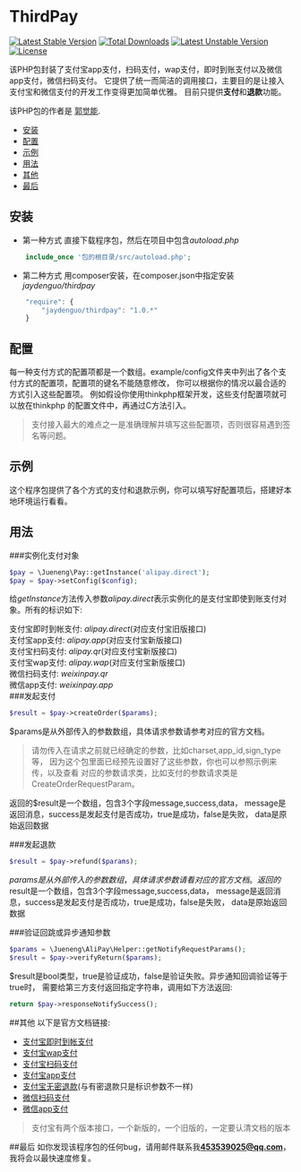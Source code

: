 ThirdPay
===============
[![Latest Stable Version](https://poser.pugx.org/jaydenguo/thirdpay/v/stable)](https://packagist.org/packages/jaydenguo/thirdpay)
[![Total Downloads](https://poser.pugx.org/jaydenguo/thirdpay/downloads)](https://packagist.org/packages/jaydenguo/thirdpay)
[![Latest Unstable Version](https://poser.pugx.org/jaydenguo/thirdpay/v/unstable)](https://packagist.org/packages/jaydenguo/thirdpay)
[![License](https://poser.pugx.org/jaydenguo/thirdpay/license)](https://packagist.org/packages/jaydenguo/thirdpay)

该PHP包封装了支付宝app支付，扫码支付，wap支付，即时到账支付以及微信app支付，微信扫码支付。
它提供了统一而简洁的调用接口，主要目的是让接入支付宝和微信支付的开发工作变得更加简单优雅。
目前只提供**支付**和**退款**功能。

该PHP包的作者是 [郭觉能](http://www.jueneng.org).

* [安装](#安装)
* [配置](#配置)
* [示例](#示例)
* [用法](#用法)
* [其他](#其他)
* [最后](#最后)

## 安装
+ 第一种方式 直接下载程序包，然后在项目中包含*autoload.php*  
```php
    include_once '包的根目录/src/autoload.php';
```

+ 第二种方式 用composer安装，在composer.json中指定安装*jaydenguo/thirdpay*  
```js
    "require": {
        "jaydenguo/thirdpay": "1.0.*"
    }
```
## 配置
每一种支付方式的配置项都是一个数组。example/config文件夹中列出了各个支付方式的配置项，配置项的键名不能随意修改，
你可以根据你的情况以最合适的方式引入这些配置项。 例如假设你使用thinkphp框架开发，这些支付配置项就可以放在thinkphp
的配置文件中，再通过C方法引入。 

>支付接入最大的难点之一是准确理解并填写这些配置项，否则很容易遇到签名等问题。

## 示例
这个程序包提供了各个方式的支付和退款示例，你可以填写好配置项后，搭建好本地环境运行看看。

## 用法
###实例化支付对象
```php
$pay = \Jueneng\Pay::getInstance('alipay.direct');
$pay = $pay->setConfig($config);
```
给*getInstance*方法传入参数*alipay.direct*表示实例化的是支付宝即使到账支付对象。所有的标识如下:

支付宝即时到帐支付: *alipay.direct*(对应支付宝旧版接口)  
支付宝app支付: *alipay.app*(对应支付宝新版接口)   
支付宝扫码支付: *alipay.qr*(对应支付宝新版接口)   
支付宝wap支付: *alipay.wap*(对应支付宝新版接口)   
微信扫码支付: *weixinpay.qr*  
微信app支付: *weixinpay.app*    
###发起支付
```php
$result = $pay->createOrder($params);
```
$params是从外部传入的参数数组，具体请求参数请参考对应的官方文档。
>请勿传入在请求之前就已经确定的参数，比如charset,app_id,sign_type等，
因为这个包里面已经预先设置好了这些参数，你也可以参照示例来传，以及查看
对应的参数请求类，比如支付的参数请求类是CreateOrderRequestParam。

返回的$result是一个数组，包含3个字段message,success,data，
message是返回消息，success是发起支付是否成功，true是成功，false是失败，
data是原始返回数据

###发起退款
```php
$result = $pay->refund($params);
```
$params是从外部传入的参数数组，具体请求参数请看对应的官方文档。  
返回的$result是一个数组，包含3个字段message,success,data，
message是返回消息，success是发起支付是否成功，true是成功，false是失败，
data是原始返回数据

###验证回跳或异步通知参数
```php
$params = \Jueneng\AliPay\Helper::getNotifyRequestParams();
$result = $pay->verifyReturn($params);
```
$result是bool类型，true是验证成功，false是验证失败。异步通知回调验证等于true时，
需要给第三方支付返回指定字符串，调用如下方法返回:
```php
return $pay->responseNotifySuccess();
```
##其他
以下是官方文档链接:
+ [支付宝即时到帐支付](https://doc.open.alipay.com/doc2/detail?treeId=62&articleId=103566&docType=1)
+ [支付宝wap支付](https://doc.open.alipay.com/doc2/detail?treeId=203&articleId=105288&docType=1)
+ [支付宝扫码支付](https://doc.open.alipay.com/docs/doc.htm?spm=a219a.7629140.0.0.548tMo&treeId=194&articleId=105203&docType=1)
+ [支付宝app支付](https://doc.open.alipay.com/doc2/detail?treeId=204&articleId=105051&docType=1)
+ [支付宝无密退款](https://doc.open.alipay.com/doc2/detail?treeId=62&articleId=103566&docType=1)(与有密退款只是标识参数不一样)
+ [微信扫码支付](https://pay.weixin.qq.com/wiki/doc/api/native.php?chapter=6_1)
+ [微信app支付](https://pay.weixin.qq.com/wiki/doc/api/app/app.php?chapter=8_1)

>支付宝有两个版本接口，一个新版的，一个旧版的，一定要认清文档的版本

##最后
如你发现该程序包的任何bug，请用邮件联系我**453539025@qq.com**，我将会以最快速度修复。
